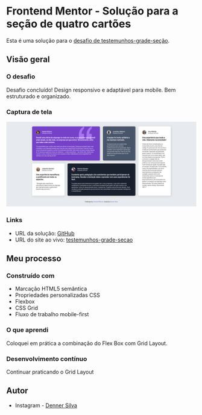 # Frontend Mentor - Solução para a seção de quatro cartões

Esta é uma solução para o [desafio de testemunhos-grade-seção](https://www.frontendmentor.io/challenges/four-card-feature-section-weK1eFYK).

## Visão geral

### O desafio

Desafio concluído! Design responsivo e adaptável para mobile.
Bem estruturado e organizado.

### Captura de tela

<div><img aling="center" src="assets/img/main.png" alt="header"></div>

### Links

- URL da solução: [GitHub](https://github.com/Denner-94/testemunhos-grade-secao)
- URL do site ao vivo: [testemunhos-grade-secao](https://denner-94.github.io/testemunhos-grade-secao/)

## Meu processo

### Construído com

- Marcação HTML5 semântica
- Propriedades personalizadas CSS
- Flexbox
- CSS Grid
- Fluxo de trabalho mobile-first

### O que aprendi

Coloquei em prática a combinação do Flex Box com Grid Layout.

### Desenvolvimento contínuo

Continuar praticando o Grid Layout

## Autor

- Instagram - [Denner Silva](https://www.instagram.com/denner_souza.s/)